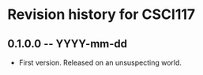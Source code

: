 # Revision history for CSCI117

## 0.1.0.0 -- YYYY-mm-dd

* First version. Released on an unsuspecting world.
